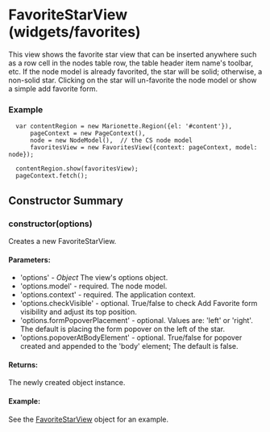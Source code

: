 # FavoriteStarView (widgets/favorites)

  This view shows the favorite star view that can be inserted anywhere such as a row cell in the
  nodes table row, the table header item name's toolbar, etc.
  If the node model is already favorited, the star will be solid; otherwise, a non-solid star.
  Clicking on the star will un-favorite the node model or show a simple add favorite form.

### Example

      var contentRegion = new Marionette.Region({el: '#content'}),
          pageContext = new PageContext(),
          node = new NodeModel(),  // the CS node model
          favoritesView = new FavoritesView({context: pageContext, model: node});

      contentRegion.show(favoritesView);
      pageContext.fetch();

## Constructor Summary

### constructor(options)

  Creates a new FavoriteStarView.

#### Parameters:

* 'options' - *Object* The view's options object.
* 'options.model' - required. The node model.
* 'options.context' - required. The application context.
* 'options.checkVisible' - optional. True/false to check Add Favorite form visibility and adjust 
its top position.
* 'options.formPopoverPlacement' - optional. Values are: 'left' or 'right'. The default is placing 
the form popover on the left of the star.
* 'options.popoverAtBodyElement' - optional. True/false for popover created and appended to the 
'body' element; The default is false.

#### Returns:

  The newly created object instance.

#### Example:

  See the [FavoriteStarView](#) object for an example.
